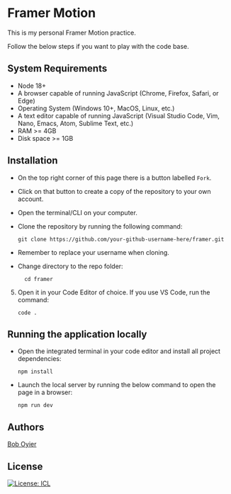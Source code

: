# Framer Motion

This is my personal Framer Motion practice.

Follow the below steps if you want to play with the code base.

## System Requirements

- Node 18+
- A browser capable of running JavaScript (Chrome, Firefox, Safari, or Edge)
- Operating System (Windows 10+, MacOS, Linux, etc.)
- A text editor capable of running JavaScript (Visual Studio Code, Vim, Nano, Emacs, Atom, Sublime Text, etc.)
- RAM >= 4GB
- Disk space >= 1GB

## Installation

- On the top right corner of this page there is a button labelled `Fork`.

- Click on that button to create a copy of the repository to your own account.

- Open the terminal/CLI on your computer.

- Clone the repository by running the following command:

      git clone https://github.com/your-github-username-here/framer.git

- Remember to replace your username when cloning.

- Change directory to the repo folder:

        cd framer

5.  Open it in your Code Editor of choice. If you use VS Code, run the command:

        code .

## Running the application locally

- Open the integrated terminal in your code editor and install all project dependencies:

      npm install

- Launch the local server by running the below command to open the page in a browser:

      npm run dev

## Authors

[Bob Oyier](https://github.com/oyieroyier/)

## License

[![License: ICL](https://img.shields.io/badge/License-ISC-blue.svg)](https://opensource.org/licenses/ISC)
